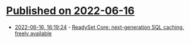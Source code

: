 # [Published on 2022-06-16](index.md)

* [2022-06-16, 16:19:24](https://news.ycombinator.com/item?id=31767827) - [ReadySet Core: next-generation SQL caching, freely available](https://readyset.io/blog/readyset-core)
